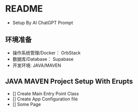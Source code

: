 # README

- Setup By AI ChatGPT Prompt

## 环境准备

- 操作系统管理/Docker： OrbStack
- 数据库/Database： Supabase
- 开发环境: JAVA/MAVEN

## JAVA MAVEN Project Setup With Erupts

- [] Create Main Entry Point Class
- [] Create App Configuration file
- [] Some Page 